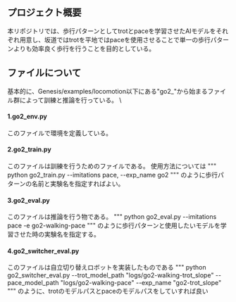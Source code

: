 ## プロジェクト概要
本リポジトリでは、歩行パターンとしてtrotとpaceを学習させたAIモデルをそれぞれ用意し、坂道ではtrotを平地ではpaceを使用させることで単一の歩行パターンよりも効率良く歩行を行うことを目的としている。


## ファイルについて
基本的に、Genesis/examples/locomotion以下にある"go2_"から始まるファイル群によって訓練と推論を行っている。 \\

#### 1.go2_env.py
このファイルで環境を定義している。　

#### 2.go2_train.py
このファイルは訓練を行うためのファイルである。
使用方法については
"""
python go2_train.py  --imitations pace, --exp_name go2
"""
のように歩行パターンの名前と実験名を指定すればよい。

#### 3.go2_eval.py
このファイルは推論を行う物である。
"""
python go2_eval.py --imitations pace -e go2-walking-pace
"""
のように歩行パターンと使用したいモデルを学習させた時の実験名を指定する。

#### 4.go2_switcher_eval.py
このファイルは自立切り替えロボットを実装したものである
"""
python go2_switcher_eval.py --trot_model_path "logs/go2-walking-trot_slope" --pace_model_path "logs/go2-walking-pace" --exp_name "go2-trot_slope"
"""
のように、trotのモデルパスとpaceのモデルパスをしていすれば良い

